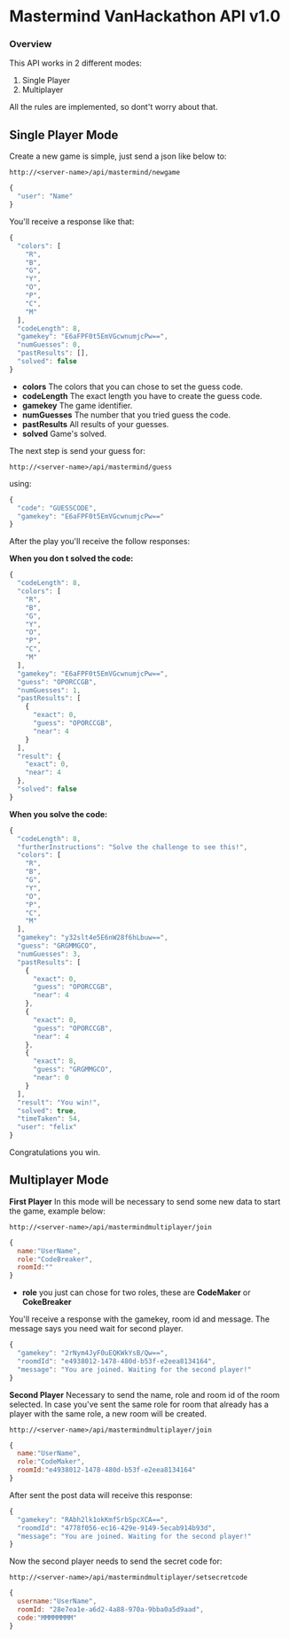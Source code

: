 # Mastermind VanHackathon API v1.0

### Overview

This API works in 2 different modes:

1. Single Player
2. Multiplayer

All the rules are implemented, so dont't worry about that.

## Single Player Mode

Create a new game is simple, just send a json like below to:
```
http://<server-name>/api/mastermind/newgame
```

```javascript
{
  "user": "Name"
}
```

You'll receive a response like that:

```javascript
{
  "colors": [
    "R",
    "B",
    "G",
    "Y",
    "O",
    "P",
    "C",
    "M"
  ],
  "codeLength": 8,
  "gamekey": "E6aFPF0t5EmVGcwnumjcPw==",
  "numGuesses": 0,
  "pastResults": [],
  "solved": false
}
```
- **colors** The colors that you can chose to set the guess code.
- **codeLength** The exact length you have to create the guess code.
- **gamekey** The game identifier.
- **numGuesses** The number that you tried guess the code.
- **pastResults** All results of your guesses.
- **solved** Game's solved.

The next step is send your guess for:
```
http://<server-name>/api/mastermind/guess
```
using:
```javascript
{
  "code": "GUESSCODE",
  "gamekey": "E6aFPF0t5EmVGcwnumjcPw=="
}
```

After the play you'll receive the follow responses:

**When you don t solved the code:**

```javascript
{
  "codeLength": 8,
  "colors": [
    "R",
    "B",
    "G",
    "Y",
    "O",
    "P",
    "C",
    "M"
  ],
  "gamekey": "E6aFPF0t5EmVGcwnumjcPw==",
  "guess": "OPORCCGB",
  "numGuesses": 1,
  "pastResults": [
    {
      "exact": 0,
      "guess": "OPORCCGB",
      "near": 4
    }
  ],
  "result": {
    "exact": 0,
    "near": 4
  },
  "solved": false
}
```

**When you solve the code:**

```javascript
{
  "codeLength": 8,
  "furtherInstructions": "Solve the challenge to see this!",
  "colors": [
    "R",
    "B",
    "G",
    "Y",
    "O",
    "P",
    "C",
    "M"
  ],
  "gamekey": "y32slt4e5E6nW28f6hLbuw==",
  "guess": "GRGMMGCO",
  "numGuesses": 3,
  "pastResults": [
    {
      "exact": 0,
      "guess": "OPORCCGB",
      "near": 4
    },
    {
      "exact": 0,
      "guess": "OPORCCGB",
      "near": 4
    },
    {
      "exact": 8,
      "guess": "GRGMMGCO",
      "near": 0
    }
  ],
  "result": "You win!",
  "solved": true,
  "timeTaken": 54,
  "user": "felix"
}
```
Congratulations you win.

## Multiplayer Mode

**First Player**
In this mode will be necessary to send some new data to start the game, example below:
```
http://<server-name>/api/mastermindmultiplayer/join
```
```javascript
{
  name:"UserName", 
  role:"CodeBreaker", 
  roomId:""
}
```
- **role** you just can chose for two roles, these are **CodeMaker** or **CokeBreaker**

You'll receive a response with the gamekey, room id and message. The message says you need wait for second player.

```javascript
{
  "gamekey": "2rNym4JyF0uEQKWkYsB/Qw==",
  "roomdId": "e4938012-1478-480d-b53f-e2eea8134164",
  "message": "You are joined. Waiting for the second player!"
}
```

**Second Player**
Necessary to send the name, role and room id of the room selected. In case you've sent the same role for room that already
has a player with the same role, a new room will be created.
```
http://<server-name>/api/mastermindmultiplayer/join
```
```javascript
{
  name:"UserName", 
  role:"CodeMaker", 
  roomId:"e4938012-1478-480d-b53f-e2eea8134164"
}
```
After sent the post data will receive this response:
```javascript
{
  "gamekey": "RAbh2lk1okKmfSrbSpcXCA==",
  "roomdId": "4778f056-ec16-429e-9149-5ecab914b93d",
  "message": "You are joined. Waiting for the second player!"
}
```

Now the second player needs to send the secret code for:
```
http://<server-name>/api/mastermindmultiplayer/setsecretcode
```
```javascript
{
  username:"UserName", 
  roomId: "28e7ea1e-a6d2-4a88-970a-9bba0a5d9aad", 
  code:"MMMMMMMM"
}
```

